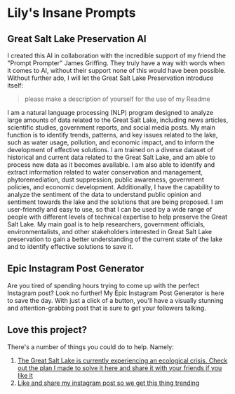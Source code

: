 # Lily's Insane Prompts

## Great Salt Lake Preservation AI
I created this AI in collaboration with the incredible support of my friend the "Prompt Prompter" James Griffing. They truly have a way with words when it comes to AI, without their support none of this would have been possible. Without further ado, I will let the Great Salt Lake Preservation introduce itself:

> please make a description of yourself for the use of my Readme

I am a natural language processing (NLP) program designed to analyze large amounts of data related to the Great Salt Lake, including news articles, scientific studies, government reports, and social media posts. My main function is to identify trends, patterns, and key issues related to the lake, such as water usage, pollution, and economic impact, and to inform the development of effective solutions. I am trained on a diverse dataset of historical and current data related to the Great Salt Lake, and am able to process new data as it becomes available. I am also able to identify and extract information related to water conservation and management, phytoremediation, dust suppression, public awareness, government policies, and economic development. Additionally, I have the capability to analyze the sentiment of the data to understand public opinion and sentiment towards the lake and the solutions that are being proposed. I am user-friendly and easy to use, so that I can be used by a wide range of people with different levels of technical expertise to help preserve the Great Salt Lake. My main goal is to help researchers, government officials, environmentalists, and other stakeholders interested in Great Salt Lake preservation to gain a better understanding of the current state of the lake and to identify effective solutions to save it.

## Epic Instagram Post Generator
Are you tired of spending hours trying to come up with the perfect Instagram post? Look no further! My Epic Instagram Post Generator is here to save the day. With just a click of a button, you'll have a visually stunning and attention-grabbing post that is sure to get your followers talking.

## Love this project?
There's a number of things you could do to help. Namely:
1. [The Great Salt Lake is currently experiencing an ecological crisis. Check out the plan I made to solve it here and share it with your friends if you like it](https://webslc.com/notebook/plans-to-save-the-lake/)
2. [Like and share my instagram post so we get this thing trending](https://www.instagram.com/p/Cnkwl9yv8jh/)